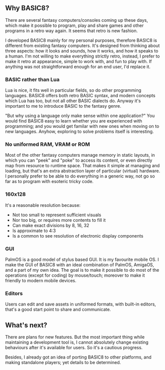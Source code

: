 ## Why BASIC8?

There are several fantasy computers/consoles coming up these days, which make it possible to program, play and share games and other programs in a retro way again. It seems that retro is new fashion.

I developed BASIC8 mainly for my personal purposes, therefore BASIC8 is different from existing fantasy computers. It's designed from thinking about three aspects: how it looks and sounds, how it works, and how it speaks to a human. I'm not willing to make everything strictly retro, instead, I prefer to make it retro at appearance, simple to work with, and fun to play with. If anything was not straightforward enough for an end user, I'd replace it.

### BASIC rather than Lua

Lua is nice, it fits well in particular fields, so do other programming languages. BASIC8 offers both retro BASIC syntax, and modern concepts which Lua has too, but not all other BASIC dialects do. Anyway it's important to me to introduce BASIC to the fantasy genre.

"But why using a language only make sense within one application?" You would find BASIC8 easy to learn whether you are experienced with programming; and you would get familar with new ones when moving on to new languages. Anyhow, exploring to solve problems itself is interesting.

### No uniformed RAM, VRAM or ROM

Most of the other fantasy computers manage memory in static layouts, in which you can "peek" and "poke" to access its content, or even directly map from resource to runtime space. That makes it simple at managing and loading, but that's an extra abstraction layer of particular (virtual) hardware. I personally prefer to be able to do everything in a generic way, not go so far as to program with esoteric tricky code.

### 160x128

It's a reasonable resolution because:

* Not too small to represent sufficient visuals
* Nor too big, or requires more contents to fill it
* Can make exact divisions by 8, 16, 32
* Is approximate to 4:3
* Is a common to see resolution of electronic display components

### GUI

PalmOS is a good model of stylus based GUI. It is my favourite mobile OS. I make the GUI of BASIC8 with an ideal combination of PalmOS, AmigaOS, and a part of my own idea. The goal is to make it possible to do most of the operations (except for coding) by mouse/touch; moreover to make it friendly to modern mobile devices.

### Editors

Users can edit and save assets in uniformed formats, with built-in editors, that's a good start point to share and communicate.

## What's next?

There are plans for new features. But the most important thing while maintaining a development tool is, I cannot absolutely change existing behaviours after it's available for users. So it's a cautious progress.

Besides, I already got an idea of porting BASIC8 to other platforms, and making standalone players; yet details to be determined.

